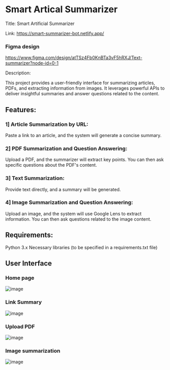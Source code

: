 
# Smart Artical Summarizer

Title: Smart Artificial Summarizer

Link: https://smart-summarizer-bot.netlify.app/



### Figma design
https://www.figma.com/design/atTSz4Fb0KnBTa3vF5hRXJ/Text-summarizer?node-id=0-1

Description:

This project provides a user-friendly interface for summarizing articles, PDFs, and extracting information from images. It leverages powerful APIs to deliver insightful summaries and answer questions related to the content.

## Features:

### 1] Article Summarization by URL: 
Paste a link to an article, and the system will generate a concise summary.

### 2] PDF Summarization and Question Answering:
 Upload a PDF, and the summarizer will extract key points. You can then ask specific questions about the PDF's content.

### 3] Text Summarization: 
Provide text directly, and a summary will be generated.

### 4] Image Summarization and Question Answering: 
Upload an image, and the system will use Google Lens to extract information. You can then ask questions related to the image content.

## Requirements:

Python 3.x
Necessary libraries (to be specified in a requirements.txt file)


## User Interface 

### Home page
![image](https://github.com/aaditya-1219/smart-summarizer/assets/120922588/af656503-984d-4e73-8fa2-a3ee0584ad99)

### Link Summary
![image](https://github.com/aaditya-1219/smart-summarizer/assets/120922588/7592a47d-944a-42b7-a0b4-63b8955ed3e3)

### Upload PDF
![image](https://github.com/aaditya-1219/smart-summarizer/assets/120922588/3c5dbc3b-b69c-488d-8275-495213d436ce)

### Image summarization
![image](https://github.com/aaditya-1219/smart-summarizer/assets/120922588/04f11952-1628-4c3f-87c9-a1fcd5b0a880)



